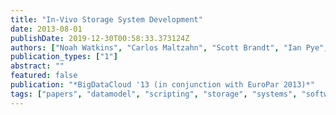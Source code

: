 ```yaml
---
title: "In-Vivo Storage System Development"
date: 2013-08-01
publishDate: 2019-12-30T00:58:33.373124Z
authors: ["Noah Watkins", "Carlos Maltzahn", "Scott Brandt", "Ian Pye", "Adam Manzanares"]
publication_types: ["1"]
abstract: ""
featured: false
publication: "*BigDataCloud '13 (in conjunction with EuroPar 2013)*"
tags: ["papers", "datamodel", "scripting", "storage", "systems", "software-defined"]
---
```


